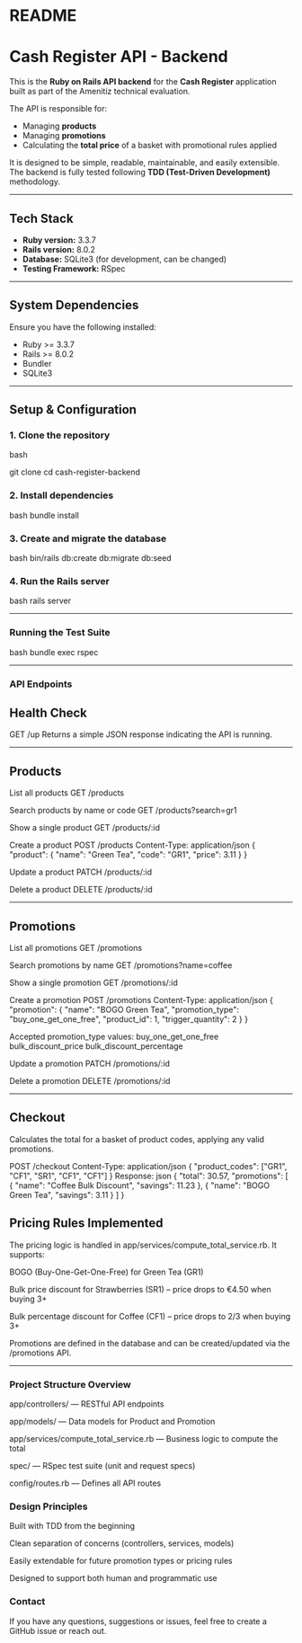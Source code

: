 # README

#  Cash Register API - Backend

This is the **Ruby on Rails API backend** for the **Cash Register** application built as part of the Amenitiz technical evaluation.

The API is responsible for:

- Managing **products**
- Managing **promotions**
- Calculating the **total price** of a basket with promotional rules applied

It is designed to be simple, readable, maintainable, and easily extensible. The backend is fully tested following **TDD (Test-Driven Development)** methodology.

---

##  Tech Stack

- **Ruby version:** 3.3.7 
- **Rails version:** 8.0.2
- **Database:** SQLite3 (for development, can be changed)  
- **Testing Framework:** RSpec  

---

##  System Dependencies

Ensure you have the following installed:

- Ruby >= 3.3.7 
- Rails >= 8.0.2
- Bundler  
- SQLite3  

---

##  Setup & Configuration

### 1. Clone the repository

bash

git clone <repository-url>
cd cash-register-backend

### 2. Install dependencies

bash
bundle install

### 3. Create and migrate the database

bash
bin/rails db:create db:migrate db:seed

### 4. Run the Rails server

bash
rails server

---

###  Running the Test Suite

bash
bundle exec rspec

---

### API Endpoints
## Health Check
GET /up
Returns a simple JSON response indicating the API is running.

---
## Products

List all products
GET /products

Search products by name or code
GET /products?search=gr1

Show a single product
GET /products/:id

Create a product
POST /products
Content-Type: application/json
{
  "product": {
    "name": "Green Tea",
    "code": "GR1",
    "price": 3.11
  }
}

Update a product
PATCH /products/:id

Delete a product
DELETE /products/:id

---
## Promotions

List all promotions
GET /promotions

Search promotions by name
GET /promotions?name=coffee

Show a single promotion
GET /promotions/:id

Create a promotion
POST /promotions
Content-Type: application/json
{
  "promotion": {
    "name": "BOGO Green Tea",
    "promotion_type": "buy_one_get_one_free",
    "product_id": 1,
    "trigger_quantity": 2
  }
}

Accepted promotion_type values:
buy_one_get_one_free
bulk_discount_price
bulk_discount_percentage

Update a promotion
PATCH /promotions/:id

Delete a promotion
DELETE /promotions/:id

---
## Checkout
Calculates the total for a basket of product codes, applying any valid promotions.

POST /checkout
Content-Type: application/json
{
  "product_codes": ["GR1", "CF1", "SR1", "CF1", "CF1"]
}
Response:
json
{
  "total": 30.57,
  "promotions": [
    {
      "name": "Coffee Bulk Discount",
      "savings": 11.23
    },
    {
      "name": "BOGO Green Tea",
      "savings": 3.11
    }
  ]
}

## Pricing Rules Implemented
The pricing logic is handled in app/services/compute_total_service.rb. It supports:

BOGO (Buy-One-Get-One-Free) for Green Tea (GR1)

Bulk price discount for Strawberries (SR1) – price drops to €4.50 when buying 3+

Bulk percentage discount for Coffee (CF1) – price drops to 2/3 when buying 3+

Promotions are defined in the database and can be created/updated via the /promotions API.

---
###  Project Structure Overview
app/controllers/ — RESTful API endpoints

app/models/ — Data models for Product and Promotion

app/services/compute_total_service.rb — Business logic to compute the total

spec/ — RSpec test suite (unit and request specs)

config/routes.rb — Defines all API routes

### Design Principles
Built with TDD from the beginning

Clean separation of concerns (controllers, services, models)

Easily extendable for future promotion types or pricing rules

Designed to support both human and programmatic use

### Contact
If you have any questions, suggestions or issues, feel free to create a GitHub issue or reach out.
